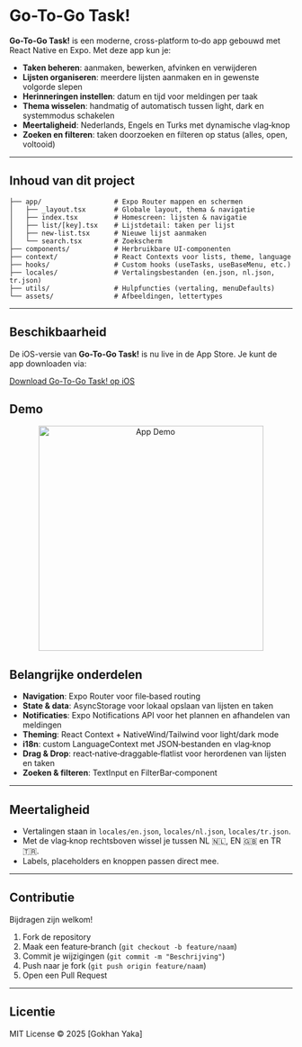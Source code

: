 # Go-To-Go Task!

**Go-To-Go Task!** is een moderne, cross-platform to‑do app gebouwd met React Native en Expo. Met deze app kun je:

- **Taken beheren**: aanmaken, bewerken, afvinken en verwijderen
- **Lijsten organiseren**: meerdere lijsten aanmaken en in gewenste volgorde slepen
- **Herinneringen instellen**: datum en tijd voor meldingen per taak
- **Thema wisselen**: handmatig of automatisch tussen light, dark en systemmodus schakelen
- **Meertaligheid**: Nederlands, Engels en Turks met dynamische vlag‑knop
- **Zoeken en filteren**: taken doorzoeken en filteren op status (alles, open, voltooid)

---

## Inhoud van dit project

```
├── app/                  # Expo Router mappen en schermen
│   ├── _layout.tsx       # Globale layout, thema & navigatie
│   ├── index.tsx         # Homescreen: lijsten & navigatie
│   ├── list/[key].tsx    # Lijstdetail: taken per lijst
│   ├── new-list.tsx      # Nieuwe lijst aanmaken
│   └── search.tsx        # Zoekscherm
├── components/           # Herbruikbare UI-componenten
├── context/              # React Contexts voor lists, theme, language
├── hooks/                # Custom hooks (useTasks, useBaseMenu, etc.)
├── locales/              # Vertalingsbestanden (en.json, nl.json, tr.json)
├── utils/                # Hulpfuncties (vertaling, menuDefaults)
└── assets/               # Afbeeldingen, lettertypes
```

---

## Beschikbaarheid

De iOS-versie van **Go-To-Go Task!** is nu live in de App Store. Je kunt de app downloaden via:

[Download Go-To-Go Task! op iOS](https://apps.apple.com/us/app/go-to-go-task/id6746943031)

## Demo

<p align="center">
  <img src="./demo.gif" alt="App Demo" width="400" />
</p>

## Belangrijke onderdelen

- **Navigation**: Expo Router voor file‑based routing
- **State & data**: AsyncStorage voor lokaal opslaan van lijsten en taken
- **Notificaties**: Expo Notifications API voor het plannen en afhandelen van meldingen
- **Theming**: React Context + NativeWind/Tailwind voor light/dark mode
- **i18n**: custom LanguageContext met JSON‑bestanden en vlag‑knop
- **Drag & Drop**: react‑native‑draggable‑flatlist voor herordenen van lijsten en taken
- **Zoeken & filteren**: TextInput en FilterBar‑component

---

## Meertaligheid

- Vertalingen staan in `locales/en.json`, `locales/nl.json`, `locales/tr.json`.
- Met de vlag‑knop rechtsboven wissel je tussen NL 🇳🇱, EN 🇬🇧 en TR 🇹🇷.
- Labels, placeholders en knoppen passen direct mee.

---

## Contributie

Bijdragen zijn welkom!

1. Fork de repository
2. Maak een feature‑branch (`git checkout -b feature/naam`)
3. Commit je wijzigingen (`git commit -m "Beschrijving"`)
4. Push naar je fork (`git push origin feature/naam`)
5. Open een Pull Request

---

## Licentie

MIT License © 2025 [Gokhan Yaka]
